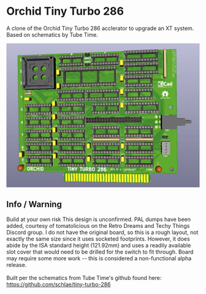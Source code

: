 # Orchid Tiny Turbo 286
A clone of the Orchid Tiny Turbo 286 acclerator to upgrade an XT system. Based on schematics by Tube Time.

![pic](pic.jpg)

## Info / Warning
Build at your own risk This design is unconfirmed. PAL dumps have been added, courtesy of tomatolicious on the Retro Dreams and Techy Things Discord group. I do not have the original board, so this is a rough layout, not exactly the same size since it uses socketed footprints. However, it does abide by the ISA standard height (121.92mm) and uses a readily available slot cover that would need to be drilled for the switch to fit through. Board may require some more work -- this is considered a non-functional alpha release.
\
\
Built per the schematics from Tube Time's github found here: https://github.com/schlae/tiny-turbo-286
